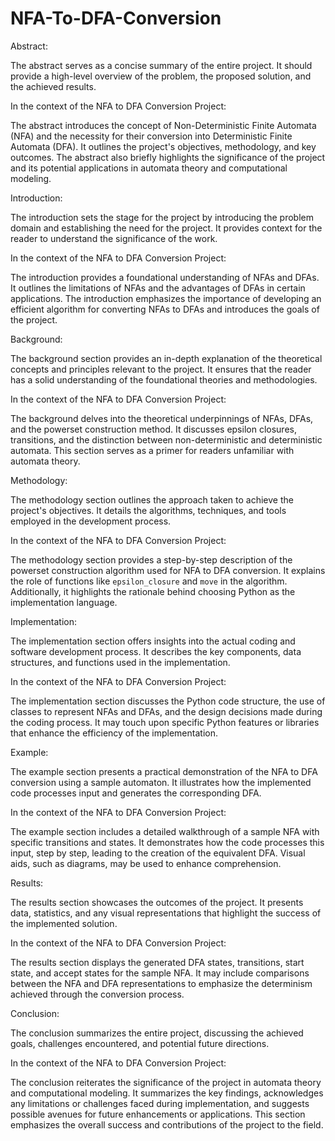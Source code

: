 # NFA-To-DFA-Conversion
Abstract:

The abstract serves as a concise summary of the entire project. It should provide a high-level overview of the problem, the proposed solution, and the achieved results.

In the context of the NFA to DFA Conversion Project:

The abstract introduces the concept of Non-Deterministic Finite Automata (NFA) and the necessity for their conversion into Deterministic Finite Automata (DFA). It outlines the project's objectives, methodology, and key outcomes. The abstract also briefly highlights the significance of the project and its potential applications in automata theory and computational modeling.

 Introduction:

The introduction sets the stage for the project by introducing the problem domain and establishing the need for the project. It provides context for the reader to understand the significance of the work.

In the context of the NFA to DFA Conversion Project:

The introduction provides a foundational understanding of NFAs and DFAs. It outlines the limitations of NFAs and the advantages of DFAs in certain applications. The introduction emphasizes the importance of developing an efficient algorithm for converting NFAs to DFAs and introduces the goals of the project.

 Background:

The background section provides an in-depth explanation of the theoretical concepts and principles relevant to the project. It ensures that the reader has a solid understanding of the foundational theories and methodologies.

In the context of the NFA to DFA Conversion Project:

The background delves into the theoretical underpinnings of NFAs, DFAs, and the powerset construction method. It discusses epsilon closures, transitions, and the distinction between non-deterministic and deterministic automata. This section serves as a primer for readers unfamiliar with automata theory.

Methodology:

The methodology section outlines the approach taken to achieve the project's objectives. It details the algorithms, techniques, and tools employed in the development process.

In the context of the NFA to DFA Conversion Project:

The methodology section provides a step-by-step description of the powerset construction algorithm used for NFA to DFA conversion. It explains the role of functions like `epsilon_closure` and `move` in the algorithm. Additionally, it highlights the rationale behind choosing Python as the implementation language.

Implementation:

The implementation section offers insights into the actual coding and software development process. It describes the key components, data structures, and functions used in the implementation.

In the context of the NFA to DFA Conversion Project:

The implementation section discusses the Python code structure, the use of classes to represent NFAs and DFAs, and the design decisions made during the coding process. It may touch upon specific Python features or libraries that enhance the efficiency of the implementation.

Example:

The example section presents a practical demonstration of the NFA to DFA conversion using a sample automaton. It illustrates how the implemented code processes input and generates the corresponding DFA.

In the context of the NFA to DFA Conversion Project:

The example section includes a detailed walkthrough of a sample NFA with specific transitions and states. It demonstrates how the code processes this input, step by step, leading to the creation of the equivalent DFA. Visual aids, such as diagrams, may be used to enhance comprehension.


Results:

The results section showcases the outcomes of the project. It presents data, statistics, and any visual representations that highlight the success of the implemented solution.

In the context of the NFA to DFA Conversion Project:

The results section displays the generated DFA states, transitions, start state, and accept states for the sample NFA. It may include comparisons between the NFA and DFA representations to emphasize the determinism achieved through the conversion process.

Conclusion:

The conclusion summarizes the entire project, discussing the achieved goals, challenges encountered, and potential future directions.

In the context of the NFA to DFA Conversion Project:

The conclusion reiterates the significance of the project in automata theory and computational modeling. It summarizes the key findings, acknowledges any limitations or challenges faced during implementation, and suggests possible avenues for future enhancements or applications. This section emphasizes the overall success and contributions of the project to the field.
